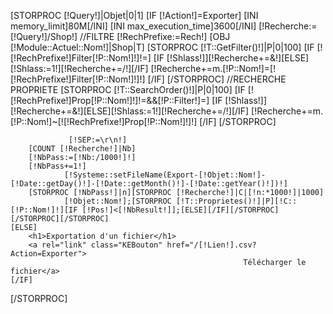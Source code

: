 [STORPROC [!Query!]|Objet|0|1]
	[IF [!Action!]=Exporter]
		[INI memory_limit]80M[/INI]
		[INI max_execution_time]3600[/INI]
		[!Recherche:=[!Query!]/Shop!]
		//FILTRE
		[!RechPrefixe:=Rech!]
		[OBJ [!Module::Actuel::Nom!]|Shop|T]
		[STORPROC [!T::GetFilter()!]|P|0|100]
			[IF [![!RechPrefixe!]Filter[!P::Nom!]!]!=]
				[IF [!Shlass!]][!Recherche+=&!][ELSE][!Shlass:=1!][!Recherche+=/!][/IF]
				[!Recherche+=m.[!P::Nom!]=[![!RechPrefixe!]Filter[!P::Nom!]!]!]
			[/IF]
		[/STORPROC]
		//RECHERCHE PROPRIETE
		[STORPROC [!T::SearchOrder()!]|P|0|100]
			[IF [![!RechPrefixe!]Prop[!P::Nom!]!]!=&&[!P::Filter!]=]
				[IF [!Shlass!]][!Recherche+=&!][ELSE][!Shlass:=1!][!Recherche+=/!][/IF]
				[!Recherche+=m.[!P::Nom!]~[![!RechPrefixe!]Prop[!P::Nom!]!]!]
			[/IF]
		[/STORPROC]

                 [!SEP:=\r\n!]
		[COUNT [!Recherche!]|Nb]
		[!NbPass:=[!Nb:/1000!]!]
		[!NbPass+=1!]
                [!Systeme::setFileName(Export-[!Objet::Nom!]-[!Date::getDay()!]-[!Date::getMonth()!]-[!Date::getYear()!])!]
		[STORPROC [!NbPass!]|n][STORPROC [!Recherche!]|C|[!n:*1000!]|1000]
                [!Objet::Nom!];[STORPROC [!T::Proprietes()!]|P][!C::[!P::Nom!]!][IF [!Pos!]<[!NbResult!]];[ELSE][/IF][/STORPROC][/STORPROC][/STORPROC]
	[ELSE]
		<h1>Exportation d'un fichier</h1>
		<a rel="link" class="KEBouton" href="/[!Lien!].csv?Action=Exporter">
                                                        Télécharger le fichier</a>
	[/IF]
[/STORPROC]

